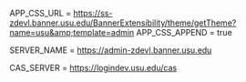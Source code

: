 

APP_CSS_URL = https://ss-zdevl.banner.usu.edu/BannerExtensibility/theme/getTheme?name=usu&amp;template=admin
APP_CSS_APPEND = true

SERVER_NAME = https://admin-zdevl.banner.usu.edu

CAS_SERVER = https://logindev.usu.edu/cas
